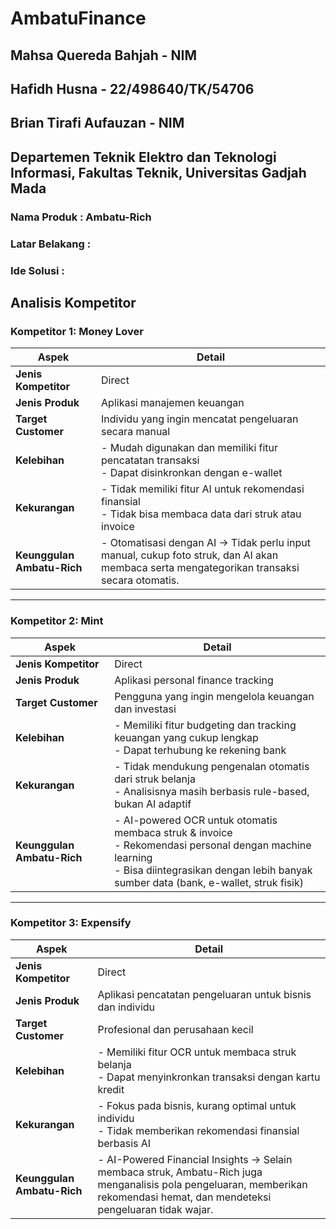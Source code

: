 # AmbatuFinance
## Mahsa Quereda Bahjah - NIM
## Hafidh Husna - 22/498640/TK/54706
## Brian Tirafi Aufauzan - NIM
## Departemen Teknik Elektro dan Teknologi Informasi, Fakultas Teknik, Universitas Gadjah Mada
### Nama Produk : Ambatu-Rich
### Latar Belakang : 
### Ide Solusi : 

## Analisis Kompetitor

### Kompetitor 1: Money Lover
| Aspek               | Detail |
|---------------------|--------|
| **Jenis Kompetitor** | Direct |
| **Jenis Produk**    | Aplikasi manajemen keuangan |
| **Target Customer** | Individu yang ingin mencatat pengeluaran secara manual |
| **Kelebihan**       | - Mudah digunakan dan memiliki fitur pencatatan transaksi  <br> - Dapat disinkronkan dengan e-wallet |
| **Kekurangan**      | - Tidak memiliki fitur AI untuk rekomendasi finansial  <br> - Tidak bisa membaca data dari struk atau invoice |
| **Keunggulan Ambatu-Rich** | - Otomatisasi dengan AI → Tidak perlu input manual, cukup foto struk, dan AI akan membaca serta mengategorikan transaksi secara otomatis. |

---

### Kompetitor 2: Mint
| Aspek               | Detail |
|---------------------|--------|
| **Jenis Kompetitor** | Direct |
| **Jenis Produk**    | Aplikasi personal finance tracking |
| **Target Customer** | Pengguna yang ingin mengelola keuangan dan investasi |
| **Kelebihan**       | - Memiliki fitur budgeting dan tracking keuangan yang cukup lengkap  <br> - Dapat terhubung ke rekening bank |
| **Kekurangan**      | - Tidak mendukung pengenalan otomatis dari struk belanja  <br> - Analisisnya masih berbasis rule-based, bukan AI adaptif |
| **Keunggulan Ambatu-Rich** | - AI-powered OCR untuk otomatis membaca struk & invoice  <br> - Rekomendasi personal dengan machine learning  <br> - Bisa diintegrasikan dengan lebih banyak sumber data (bank, e-wallet, struk fisik) |

---

### Kompetitor 3: Expensify
| Aspek               | Detail |
|---------------------|--------|
| **Jenis Kompetitor** | Direct |
| **Jenis Produk**    | Aplikasi pencatatan pengeluaran untuk bisnis dan individu |
| **Target Customer** | Profesional dan perusahaan kecil |
| **Kelebihan**       | - Memiliki fitur OCR untuk membaca struk belanja  <br> - Dapat menyinkronkan transaksi dengan kartu kredit |
| **Kekurangan**      | - Fokus pada bisnis, kurang optimal untuk individu  <br> - Tidak memberikan rekomendasi finansial berbasis AI |
| **Keunggulan Ambatu-Rich** | - AI-Powered Financial Insights → Selain membaca struk, Ambatu-Rich juga menganalisis pola pengeluaran, memberikan rekomendasi hemat, dan mendeteksi pengeluaran tidak wajar. |


